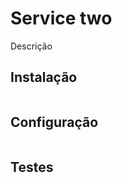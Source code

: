 Service two
=================

Descrição

Instalação
----------

```bash

```

Configuração
------------
```bash

```

Testes
------

```bash

```
